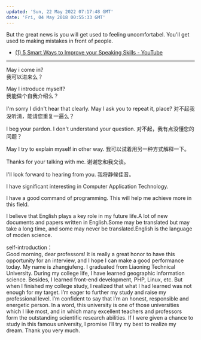```yaml
---
updated: 'Sun, 22 May 2022 07:17:48 GMT'
date: 'Fri, 04 May 2018 00:55:33 GMT'
---
```


But the great news is you will get used to feeling uncomfortabel. You'll get used to making mistakes in front of people.

-   [(1) 5 Smart Ways to Improve your Speaking Skills - YouTube](https://www.youtube.com/watch?v=MdUkC7Vz3rg)

***

May i come in?\
我可以进来么？

May I introduce myself?\
我能做个自我介绍么？

I'm sorry I didn't hear that clearly. May I ask you to repeat it, place?
对不起我没听清，能请您重复一遍么？

I beg your pardon. I don't understand your question.
对不起，我有点没懂您的问题？

May I try to explain myself in other way.
我可以试着用另一种方式解释一下。

Thanks for your talking with me.
谢谢您和我交谈。

I'll look forward to hearing from you.
我将静候佳音。

I have significant interesting in Computer Application Technology.

I have a good command of programming. This will help me achieve more in this field.

I believe that English plays a key role in my future life.A lot of new documents and papers written in English.Some may be translated but may take a long time, and some may never be translated.English is the language of moden science.

self-introduction：\
Good morning, dear professors! It is really a great honor to have this opportunity for an interview, and I hope I can make a good performance today. My name is zhangjufeng. I graduated from Liaoning Technical University. During my college life, I have learned geographic information science. Besides, I learned front-end development, PHP, Linux, etc. But when I finished my college study, I realized that what I had learned was not enough for my target. I’m eager to further my study and raise my professional level. I’m confident to say that I’m an honest, responsible and energetic person. In a word, this university is one of those universities which I like most, and in which many excellent teachers and professors form the outstanding scientific research abilities. If I were given a chance to study in this famous university, I promise I’ll try my best to realize my dream. Thank you very much.
